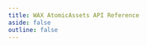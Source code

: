 ```yaml
---
title: WAX AtomicAssets API Reference
aside: false
outline: false
---
```


<script setup>
import { ref, onMounted, nextTick } from 'vue'
import { useTheme } from 'vitepress-openapi/client'
import { fetchWaxEndpoints } from '../../../.vitepress/theme/index.ts'
import spec from '../../../openapi/atomic-openapi.json' with { type: 'json' }

// Default servers fallback
const defaultServers = [
  'https://atomic.3dkrender.com'
]

const dynamicSpec = ref(spec)

const updateSpecWithServers = async (endpoints) => {
  if (!endpoints) {
    // Use defaults if no endpoints available
    const defaultSpec = {
      ...spec,
      servers: defaultServers.map(item => ({
        url: `${item}/v1/chain`,
      }))
    }
    dynamicSpec.value = defaultSpec
    return
  }
  
  const dynamicServers = endpoints.atomic_https.map(item => item[1])
  const newSpec = {
    ...spec,
    servers: dynamicServers.map(item => ({
      url: item,
    })),
  }
  
  dynamicSpec.value = newSpec
}

onMounted(async () => {
  const endpoints = await fetchWaxEndpoints()
  updateSpecWithServers(endpoints)
})

useTheme({
  operation: {
    defaultBaseUrl: defaultServers[0],
  },
})
</script>

<OASpec
  :key="dynamicSpec.servers?.length || 0"
  :spec="dynamicSpec"
  hideBranding
  hideServers
  hidePathsSummary
 />
